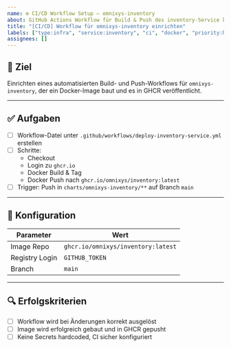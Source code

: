 ```yaml
---
name: ⚙️ CI/CD Workflow Setup – omnixys-inventory
about: GitHub Actions Workflow für Build & Push des inventory-Service konfigurieren
title: "[CI/CD] Workflow für omnixys-inventory einrichten"
labels: ["type:infra", "service:inventory", "ci", "docker", "priority:high"]
assignees: []
---
```


## 🎯 Ziel

Einrichten eines automatisierten Build- und Push-Workflows für `omnixys-inventory`, der ein Docker-Image baut und es in GHCR veröffentlicht.

---

## ✅ Aufgaben

- [ ] Workflow-Datei unter `.github/workflows/deploy-inventory-service.yml` erstellen
- [ ] Schritte:
  - Checkout
  - Login zu `ghcr.io`
  - Docker Build & Tag
  - Docker Push nach `ghcr.io/omnixys/inventory:latest`
- [ ] Trigger: Push in `charts/omnixys-inventory/**` auf Branch `main`

---

## 🔧 Konfiguration

| Parameter      | Wert                               |
| -------------- | ---------------------------------- |
| Image Repo     | `ghcr.io/omnixys/inventory:latest` |
| Registry Login | `GITHUB_TOKEN`                     |
| Branch         | `main`                             |

---

## 🔍 Erfolgskriterien

- [ ] Workflow wird bei Änderungen korrekt ausgelöst
- [ ] Image wird erfolgreich gebaut und in GHCR gepusht
- [ ] Keine Secrets hardcoded, CI sicher konfiguriert
